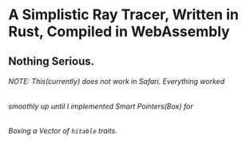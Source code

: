 # A Simplistic Ray Tracer, Written in Rust, Compiled in WebAssembly
## Nothing Serious.

###### NOTE: This(currently) does not work in Safari. Everything worked
######       smoothly up until I implemented Smart Pointers(Box<T>) for
######       Boxing a Vector of `hitable` traits. 
